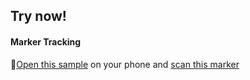 ## Try now!


#### Marker Tracking

🚀[Open this sample](https://Manuli1998.github.io/index.html) on your phone and [scan this marker](https://killcloud.nyc3.digitaloceanspaces.com/assets/Hiro_marker_ARjs.png)
